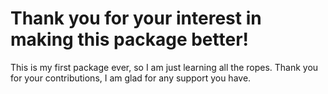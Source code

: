 # Thank you for your interest in making this package better!

This is my first package ever, so I am just learning all the ropes. 
Thank you for your contributions, 
I am glad for any support you have.